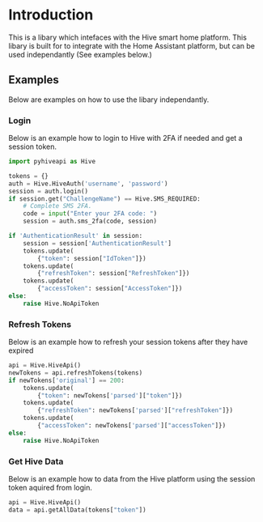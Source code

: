 

# Introduction
This is a libary which intefaces with the Hive smart home platform. 
This libary is built for to integrate with the Home Assistant platform,
but can be used independantly (See examples below.)


## Examples
Below are examples on how to use the libary independantly.

### Login
Below is an example how to login to Hive with 2FA if needed
and get a session token.

```Python
import pyhiveapi as Hive

tokens = {}
auth = Hive.HiveAuth('username', 'password')
session = auth.login()
if session.get("ChallengeName") == Hive.SMS_REQUIRED:
    # Complete SMS 2FA.
    code = input("Enter your 2FA code: ")
    session = auth.sms_2fa(code, session)

if 'AuthenticationResult' in session:
    session = session['AuthenticationResult']
    tokens.update(
        {"token": session["IdToken"]})
    tokens.update(
        {"refreshToken": session["RefreshToken"]})
    tokens.update(
        {"accessToken": session["AccessToken"]})
else:
    raise Hive.NoApiToken
```

### Refresh Tokens
Below is an example how to refresh your session tokens 
after they have expired

```Python
api = Hive.HiveApi()
newTokens = api.refreshTokens(tokens)
if newTokens['original'] == 200:
    tokens.update(
        {"token": newTokens['parsed']["token"]})
    tokens.update(
        {"refreshToken": newTokens['parsed']["refreshToken"]})
    tokens.update(
        {"accessToken": newTokens['parsed']["accessToken"]})
else:
    raise Hive.NoApiToken
```

### Get Hive Data
Below is an example how to data from the Hive platform 
using the session token aquired from login.

```Python
api = Hive.HiveApi()
data = api.getAllData(tokens["token"])
```
